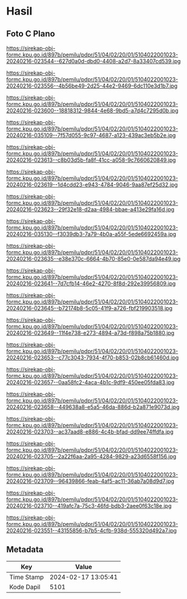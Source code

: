 # Hasil

## Foto C Plano

https://sirekap-obj-formc.kpu.go.id/897b/pemilu/pdpr/51/04/02/20/01/5104022001023-20240216-023544--627d0a0d-dbd0-4408-a2d7-8a33407cd539.jpg

https://sirekap-obj-formc.kpu.go.id/897b/pemilu/pdpr/51/04/02/20/01/5104022001023-20240216-023556--4b56be49-2d25-44e2-9469-6dc110e3d1b7.jpg

https://sirekap-obj-formc.kpu.go.id/897b/pemilu/pdpr/51/04/02/20/01/5104022001023-20240216-023600--18818312-9844-4e68-9bd5-a7d4c7295d0b.jpg

https://sirekap-obj-formc.kpu.go.id/897b/pemilu/pdpr/51/04/02/20/01/5104022001023-20240216-035109--7f57d055-9c97-4687-a123-439ac3eb5b2e.jpg

https://sirekap-obj-formc.kpu.go.id/897b/pemilu/pdpr/51/04/02/20/01/5104022001023-20240216-023613--c8b03d5b-fa8f-41cc-a058-9c7660620849.jpg

https://sirekap-obj-formc.kpu.go.id/897b/pemilu/pdpr/51/04/02/20/01/5104022001023-20240216-023619--1d4cdd23-e943-4784-9046-9aa87ef25d32.jpg

https://sirekap-obj-formc.kpu.go.id/897b/pemilu/pdpr/51/04/02/20/01/5104022001023-20240216-023623--29f32e18-d2aa-4984-bbae-a413e29fa16d.jpg

https://sirekap-obj-formc.kpu.go.id/897b/pemilu/pdpr/51/04/02/20/01/5104022001023-20240216-035130--f3039db3-7a79-4b0a-a55f-5ede6692459a.jpg

https://sirekap-obj-formc.kpu.go.id/897b/pemilu/pdpr/51/04/02/20/01/5104022001023-20240216-023635--e38e370c-6664-4b70-85e0-0e587da94e49.jpg

https://sirekap-obj-formc.kpu.go.id/897b/pemilu/pdpr/51/04/02/20/01/5104022001023-20240216-023641--7d7cfb14-46e2-4270-8f8d-292e39956809.jpg

https://sirekap-obj-formc.kpu.go.id/897b/pemilu/pdpr/51/04/02/20/01/5104022001023-20240216-023645--b72174b8-5c05-41f9-a726-fbf219903518.jpg

https://sirekap-obj-formc.kpu.go.id/897b/pemilu/pdpr/51/04/02/20/01/5104022001023-20240216-023649--11f4e738-e273-4894-a73d-f898a75b1880.jpg

https://sirekap-obj-formc.kpu.go.id/897b/pemilu/pdpr/51/04/02/20/01/5104022001023-20240216-023653--c77c3043-7934-4f70-b853-02b8cb61460d.jpg

https://sirekap-obj-formc.kpu.go.id/897b/pemilu/pdpr/51/04/02/20/01/5104022001023-20240216-023657--0aa58fc2-4aca-4b1c-9df9-450ee05fda83.jpg

https://sirekap-obj-formc.kpu.go.id/897b/pemilu/pdpr/51/04/02/20/01/5104022001023-20240216-023658--449638a8-e5a5-46da-886d-b2a871e9073d.jpg

https://sirekap-obj-formc.kpu.go.id/897b/pemilu/pdpr/51/04/02/20/01/5104022001023-20240216-023703--ac37aad8-e886-4c4b-bfad-dd9ee74ffdfa.jpg

https://sirekap-obj-formc.kpu.go.id/897b/pemilu/pdpr/51/04/02/20/01/5104022001023-20240216-023705--2a22f6aa-2a95-4284-9829-a23d6558f156.jpg

https://sirekap-obj-formc.kpu.go.id/897b/pemilu/pdpr/51/04/02/20/01/5104022001023-20240216-023709--96439866-feab-4af5-ac11-36ab7a08d9d7.jpg

https://sirekap-obj-formc.kpu.go.id/897b/pemilu/pdpr/51/04/02/20/01/5104022001023-20240216-023710--419afc7a-75c3-46fd-bdb3-2aee0f63c18e.jpg

https://sirekap-obj-formc.kpu.go.id/897b/pemilu/pdpr/51/04/02/20/01/5104022001023-20240216-023551--43155856-b7b5-4cfb-938d-555320d492a7.jpg


## Metadata

| Key        | Value               |
| ---------- | ------------------- |
| Time Stamp | 2024-02-17 13:05:41 |
| Kode Dapil | 5101                |



